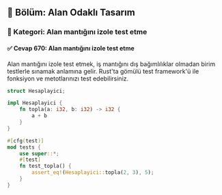 ## 📘 Bölüm: Alan Odaklı Tasarım
### 🔹 Kategori: Alan mantığını izole test etme
#### ✅ Cevap 670: Alan mantığını izole test etme

Alan mantığını izole test etmek, iş mantığını dış bağımlılıklar olmadan birim testlerle sınamak anlamına gelir. Rust'ta gömülü test framework'ü ile fonksiyon ve metotlarınızı test edebilirsiniz.

```rust
struct Hesaplayici;

impl Hesaplayici {
    fn topla(a: i32, b: i32) -> i32 {
        a + b
    }
}

#[cfg(test)]
mod tests {
    use super::*;
    #[test]
    fn test_topla() {
        assert_eq!(Hesaplayici::topla(2, 3), 5);
    }
}
```

